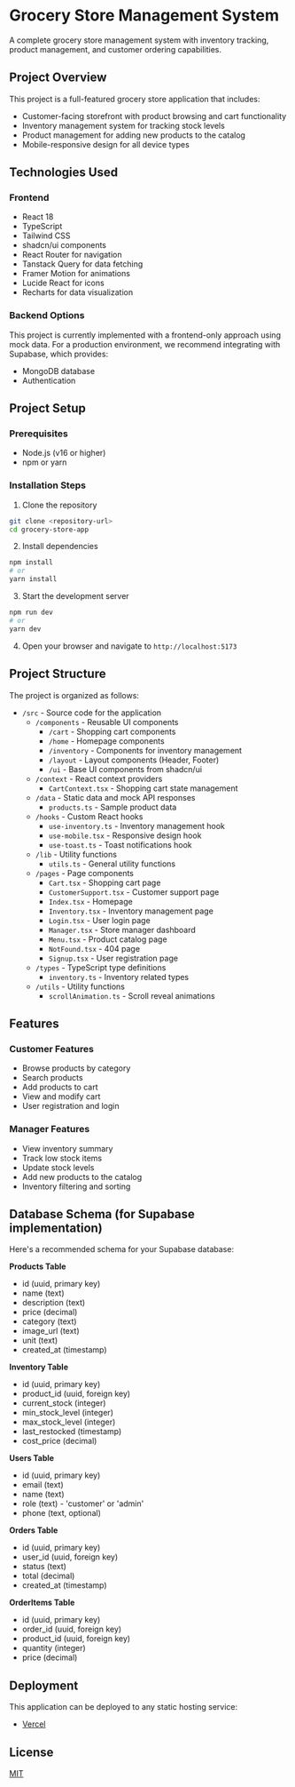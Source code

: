 # Grocery Store Management System

A complete grocery store management system with inventory tracking, product management, and customer ordering capabilities.

## Project Overview

This project is a full-featured grocery store application that includes:

- Customer-facing storefront with product browsing and cart functionality
- Inventory management system for tracking stock levels
- Product management for adding new products to the catalog
- Mobile-responsive design for all device types

## Technologies Used

### Frontend
- React 18
- TypeScript
- Tailwind CSS
- shadcn/ui components
- React Router for navigation
- Tanstack Query for data fetching
- Framer Motion for animations
- Lucide React for icons
- Recharts for data visualization

### Backend Options
This project is currently implemented with a frontend-only approach using mock data. For a production environment, we recommend integrating with Supabase, which provides:

- MongoDB database
- Authentication

## Project Setup

### Prerequisites

- Node.js (v16 or higher)
- npm or yarn

### Installation Steps

1. Clone the repository
```sh
git clone <repository-url>
cd grocery-store-app
```

2. Install dependencies
```sh
npm install
# or
yarn install
```

3. Start the development server
```sh
npm run dev
# or
yarn dev
```

4. Open your browser and navigate to `http://localhost:5173`

## Project Structure

The project is organized as follows:

- `/src` - Source code for the application
  - `/components` - Reusable UI components
    - `/cart` - Shopping cart components
    - `/home` - Homepage components
    - `/inventory` - Components for inventory management
    - `/layout` - Layout components (Header, Footer)
    - `/ui` - Base UI components from shadcn/ui
  - `/context` - React context providers
    - `CartContext.tsx` - Shopping cart state management
  - `/data` - Static data and mock API responses
    - `products.ts` - Sample product data
  - `/hooks` - Custom React hooks
    - `use-inventory.ts` - Inventory management hook
    - `use-mobile.tsx` - Responsive design hook
    - `use-toast.ts` - Toast notifications hook
  - `/lib` - Utility functions
    - `utils.ts` - General utility functions
  - `/pages` - Page components
    - `Cart.tsx` - Shopping cart page
    - `CustomerSupport.tsx` - Customer support page
    - `Index.tsx` - Homepage
    - `Inventory.tsx` - Inventory management page
    - `Login.tsx` - User login page
    - `Manager.tsx` - Store manager dashboard
    - `Menu.tsx` - Product catalog page
    - `NotFound.tsx` - 404 page
    - `Signup.tsx` - User registration page
  - `/types` - TypeScript type definitions
    - `inventory.ts` - Inventory related types
  - `/utils` - Utility functions
    - `scrollAnimation.ts` - Scroll reveal animations

## Features

### Customer Features

- Browse products by category
- Search products
- Add products to cart
- View and modify cart
- User registration and login

### Manager Features

- View inventory summary
- Track low stock items
- Update stock levels
- Add new products to the catalog
- Inventory filtering and sorting

## Database Schema (for Supabase implementation)

Here's a recommended schema for your Supabase database:

**Products Table**
- id (uuid, primary key)
- name (text)
- description (text)
- price (decimal)
- category (text)
- image_url (text)
- unit (text)
- created_at (timestamp)

**Inventory Table**
- id (uuid, primary key)
- product_id (uuid, foreign key)
- current_stock (integer)
- min_stock_level (integer)
- max_stock_level (integer)
- last_restocked (timestamp)
- cost_price (decimal)

**Users Table**
- id (uuid, primary key)
- email (text)
- name (text)
- role (text) - 'customer' or 'admin'
- phone (text, optional)

**Orders Table**
- id (uuid, primary key)
- user_id (uuid, foreign key)
- status (text)
- total (decimal)
- created_at (timestamp)

**OrderItems Table**
- id (uuid, primary key)
- order_id (uuid, foreign key)
- product_id (uuid, foreign key)
- quantity (integer)
- price (decimal)

## Deployment

This application can be deployed to any static hosting service:

- [Vercel]()


## License

[MIT](LICENSE)
